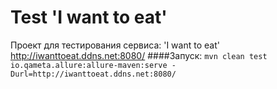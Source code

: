 # Test 'I want to eat'

Проект для тестирования сервиса: 'I want to eat' http://iwanttoeat.ddns.net:8080/
####Запуск:
`mvn clean test io.qameta.allure:allure-maven:serve -Durl=http://iwanttoeat.ddns.net:8080/`
